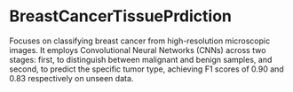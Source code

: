 # BreastCancerTissuePrdiction
Focuses on classifying breast cancer from high-resolution microscopic images. It employs Convolutional Neural Networks (CNNs) across two stages: first, to distinguish between malignant and benign samples, and second, to predict the specific tumor type, achieving F1 scores of 0.90 and 0.83 respectively on unseen data.
